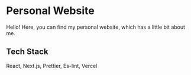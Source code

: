 # Personal Website
Hello! Here, you can find my personal website, which has a little bit about me. 

## Tech Stack
React, Next.js, Prettier, Es-lint, Vercel



